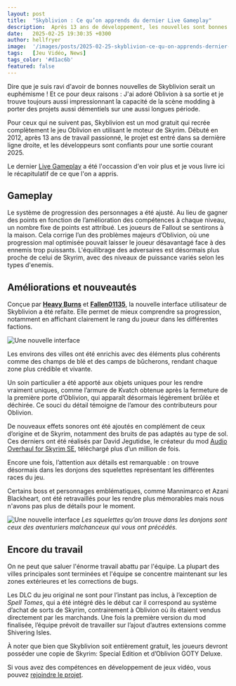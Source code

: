 ```yaml
---
layout: post
title:  "Skyblivion : Ce qu’on apprends du dernier Live Gameplay"
description:  Après 13 ans de développement, les nouvelles sont bonnes pour le remake fan-made d'Oblivion
date:   2025-02-25 19:30:35 +0300
author: hellfryer
image:  '/images/posts/2025-02-25-skyblivion-ce-qu-on-apprends-dernier-live-gameplay/cover.webp'
tags:   [Jeu Vidéo, News]
tags_color: '#d1ac6b'
featured: false
---
```


Dire que je suis ravi d'avoir de bonnes nouvelles de Skyblivion serait un euphémisme ! Et ce pour deux raisons : J'ai adoré Oblivion à sa sortie et je trouve toujours aussi impressionnant la capacité de la scène modding à porter des projets aussi démentiels sur une aussi longues période.  

Pour ceux qui ne suivent pas, Skyblivion est un mod gratuit qui recrée complètement le jeu Oblivion en utilisant le moteur de Skyrim. Débuté en 2012, après 13 ans de travail passionné, le projet est entré dans sa dernière ligne droite, et les développeurs sont confiants pour une sortie courant 2025.

Le dernier [Live Gameplay](https://www.youtube.com/watch?v=Dvlz8CYCQzc) a été l'occassion d'en voir plus et je vous livre ici le récapitulatif de ce que l'on a appris.

## Gameplay

Le système de progression des personnages a été ajusté. Au lieu de gagner des points en fonction de l’amélioration des compétences à chaque niveau, un nombre fixe de points est attribué. Les joueurs de Fallout se sentirons à la maison. Cela corrige l’un des problèmes majeurs d’Oblivion, où une progression mal optimisée pouvait laisser le joueur désavantagé face à des ennemis trop puissants. L'équilibrage des adversaires est désormais plus proche de celui de Skyrim, avec des niveaux de puissance variés selon les types d'enemis.

## Améliorations et nouveautés

Conçue par [**Heavy Burns**](https://next.nexusmods.com/profile/HeavyBurns) et [**Fallen01135**](https://next.nexusmods.com/profile/Fallen01135), la nouvelle interface utilisateur de Skyblivion a été refaite. Elle permet de mieux comprendre sa progression, notamment en affichant clairement le rang du joueur dans les différentes factions.

![Une nouvelle interface]({{site.baseurl}}/images/posts/2025-02-25-skyblivion-ce-qu-on-apprends-dernier-live-gameplay/skyblivion-nouvelle-interface.webp)

Les environs des villes ont été enrichis avec des éléments plus cohérents comme des champs de blé et des camps de bûcherons, rendant chaque zone plus crédible et vivante.

Un soin particulier a été apporté aux objets uniques pour les rendre vraiment uniques, comme l’armure de Kvatch obtenue après la fermeture de la première porte d’Oblivion, qui apparaît désormais légèrement brûlée et déchirée. Ce souci du détail témoigne de l’amour des contributeurs pour Oblivion.

De nouveaux effets sonores ont été ajoutés en complément de ceux d’origine et de Skyrim, notamment des bruits de pas adaptés au type de sol. Ces derniers ont été réalisés par David Jegutidse, le créateur du mod [Audio Overhaul for Skyrim SE](https://www.nexusmods.com/skyrimspecialedition/mods/12466), téléchargé plus d’un million de fois.

Encore une fois, l’attention aux détails est remarquable : on trouve désormais dans les donjons des squelettes représentant les différentes races du jeu.

Certains boss et personnages emblématiques, comme Mannimarco et Azani Blackheart, ont été retravaillés pour les rendre plus mémorables mais nous n'avons pas plus de détails pour le moment.

![Une nouvelle interface]({{site.baseurl}}/images/posts/2025-02-25-skyblivion-ce-qu-on-apprends-dernier-live-gameplay/skyblivion-squelettes.webp)
*Les squelettes qu’on trouve dans les donjons sont ceux des aventuriers malchanceux qui vous ont précédés.*

## Encore du travail

On ne peut que saluer l'énorme travail abattu par l'équipe. La plupart des villes principales sont terminées et l'équipe se concentre maintenant sur les zones extérieures et les corrections de bugs.

Les DLC du jeu original ne sont pour l’instant pas inclus, à l’exception de *Spell Tomes*, qui a été intégré dès le début car il correspond au système d’achat de sorts de Skyrim, contrairement à Oblivion où ils étaient vendus directement par les marchands. Une fois la première version du mod finalisée, l’équipe prévoit de travailler sur l’ajout d’autres extensions comme Shivering Isles.

À noter que bien que Skyblivion soit entièrement gratuit, les joueurs devront posséder une copie de Skyrim: Special Edition et d’Oblivion GOTY Deluxe.

Si vous avez des compétences en développement de jeux vidéo, vous pouvez [rejoindre le projet](https://skyblivion.com/volunteer/).
